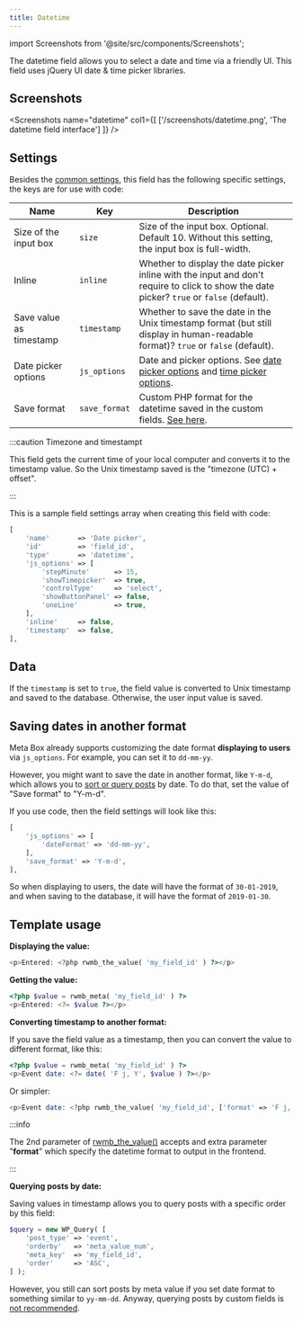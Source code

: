 ```yaml
---
title: Datetime
---
```


import Screenshots from '@site/src/components/Screenshots';

The datetime field allows you to select a date and time via a friendly UI. This field uses jQuery UI date & time picker libraries.

## Screenshots

<Screenshots name="datetime" col1={[
    ['/screenshots/datetime.png', 'The datetime field interface']
]} />

## Settings

Besides the [common settings](/field-settings/), this field has the following specific settings, the keys are for use with code:

Name | Key | Description
--- | --- | ---
Size of the input box | `size` | Size of the input box. Optional. Default 10. Without this setting, the input box is full-width.
Inline | `inline` | Whether to display the date picker inline with the input and don't require to click to show the date picker? `true` or `false` (default).
Save value as timestamp | `timestamp` | Whether to save the date in the Unix timestamp format (but still display in human-readable format)? `true` or `false` (default).
Date picker options | `js_options`|Date and picker options. See [date picker options](http://api.jqueryui.com/datepicker) and [time picker options](http://trentrichardson.com/examples/timepicker/).
Save format | `save_format`|Custom PHP format for the datetime saved in the custom fields. [See here](https://www.php.net/manual/en/function.date.php).

:::caution Timezone and timestampt

This field gets the current time of your local computer and converts it to the timestamp value. So the Unix timestamp saved is the "timezone (UTC) + offset".

:::

This is a sample field settings array when creating this field with code:

```php
[
    'name'       => 'Date picker',
    'id'         => 'field_id',
    'type'       => 'datetime',
    'js_options' => [
        'stepMinute'      => 15,
        'showTimepicker'  => true,
        'controlType'     => 'select',
        'showButtonPanel' => false,
        'oneLine'         => true,
    ],
    'inline'     => false,
    'timestamp'  => false,
],
```

## Data

If the `timestamp` is set to `true`, the field value is converted to Unix timestamp and saved to the database. Otherwise, the user input value is saved.

## Saving dates in another format

Meta Box already supports customizing the date format **displaying to users** via `js_options`. For example, you can set it to `dd-mm-yy`.

However, you might want to save the date in another format, like `Y-m-d`, which allows you to [sort or query posts](https://metabox.io/get-posts-by-custom-fields-in-wordpress/) by date. To do that, set the value of "Save format" to "Y-m-d".

If you use code, then the field settings will look like this:

```php
[
    'js_options' => [
        'dateFormat' => 'dd-mm-yy',
    ],
    'save_format' => 'Y-m-d',
],
```

So when displaying to users, the date will have the format of `30-01-2019`, and when saving to the database, it will have the format of `2019-01-30`.

## Template usage

**Displaying the value:**

```php
<p>Entered: <?php rwmb_the_value( 'my_field_id' ) ?></p>
```

**Getting the value:**

```php
<?php $value = rwmb_meta( 'my_field_id' ) ?>
<p>Entered: <?= $value ?></p>
```

**Converting timestamp to another format:**

If you save the field value as a timestamp, then you can convert the value to different format, like this:

```php
<?php $value = rwmb_meta( 'my_field_id' ) ?>
<p>Event date: <?= date( 'F j, Y', $value ) ?></p>
```

Or simpler:

```php
<p>Event date: <?php rwmb_the_value( 'my_field_id', ['format' => 'F j, Y'] ) ?></p>
```

:::info

The 2nd parameter of [rwmb_the_value()](/functions/rwmb-the-value/) accepts and extra parameter "**format**" which specify the datetime format to output in the frontend.

:::

**Querying posts by date:**

Saving values in timestamp allows you to query posts with a specific order by this field:

```php
$query = new WP_Query( [
    'post_type' => 'event',
    'orderby'   => 'meta_value_num',
    'meta_key'  => 'my_field_id',
    'order'     => 'ASC',
] );
```

However, you still can sort posts by meta value if you set date format to something similar to `yy-mm-dd`. Anyway, querying posts by custom fields is [not recommended](https://metabox.io/custom-fields-vs-custom-taxonomies/).
